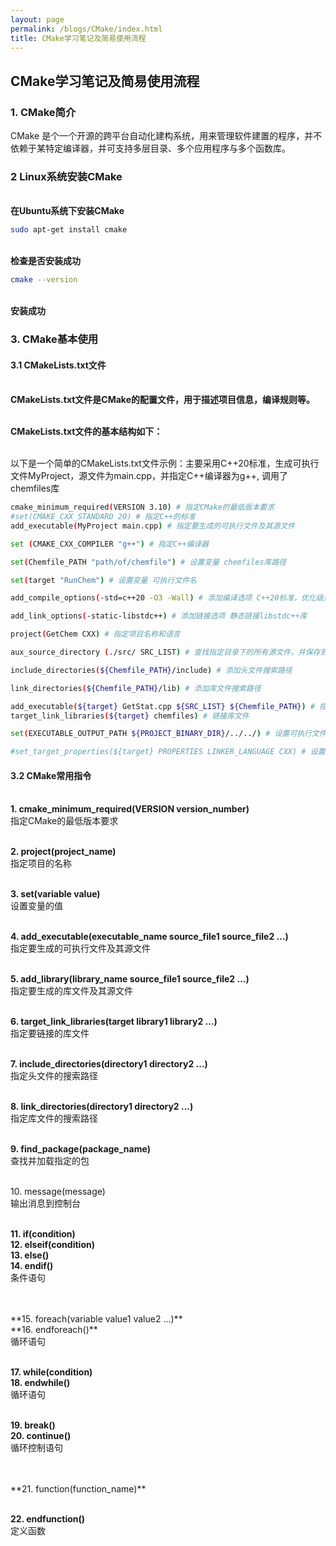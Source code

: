 ```yaml
---
layout: page
permalink: /blogs/CMake/index.html
title: CMake学习笔记及简易使用流程
---
```


## CMake学习笔记及简易使用流程

### 1. CMake简介

CMake 是个一个开源的跨平台自动化建构系统，用来管理软件建置的程序，并不依赖于某特定编译器，并可支持多层目录、多个应用程序与多个函数库。

### 2 Linux系统安装CMake

<br>**在Ubuntu系统下安装CMake**

```bash
sudo apt-get install cmake
```

<br>**检查是否安装成功**

```bash
cmake --version
```

<br>**安装成功**


### 3. CMake基本使用

#### 3.1 CMakeLists.txt文件

<br>**CMakeLists.txt文件是CMake的配置文件，用于描述项目信息，编译规则等。**



<br>**CMakeLists.txt文件的基本结构如下：**

<br> 以下是一个简单的CMakeLists.txt文件示例：主要采用C++20标准，生成可执行文件MyProject，源文件为main.cpp，并指定C++编译器为g++, 调用了chemfiles库

```bash
cmake_minimum_required(VERSION 3.10) # 指定CMake的最低版本要求
#set(CMAKE_CXX_STANDARD 20) # 指定C++的标准
add_executable(MyProject main.cpp) # 指定要生成的可执行文件及其源文件

set (CMAKE_CXX_COMPILER "g++") # 指定C++编译器

set(Chemfile_PATH "path/of/chemfile") # 设置变量 chemfiles库路径

set(target "RunChem") # 设置变量 可执行文件名

add_compile_options(-std=c++20 -O3 -Wall) # 添加编译选项 C++20标准，优化级别3，开启所有警告

add_link_options(-static-libstdc++) # 添加链接选项 静态链接libstdc++库

project(GetChem CXX) # 指定项目名称和语言

aux_source_directory (./src/ SRC_LIST) # 查找指定目录下的所有源文件，并保存到SRC_LIST变量中

include_directories(${Chemfile_PATH}/include) # 添加头文件搜索路径

link_directories(${Chemfile_PATH}/lib) # 添加库文件搜索路径

add_executable(${target} GetStat.cpp ${SRC_LIST} ${Chemfile_PATH}) # 指定要生成的可执行文件及其源文件
target_link_libraries(${target} chemfiles) # 链接库文件

set(EXECUTABLE_OUTPUT_PATH ${PROJECT_BINARY_DIR}/../../) # 设置可执行文件输出路径

#set_target_properties(${target} PROPERTIES LINKER_LANGUAGE CXX) # 设置链接语言为C++


```

#### 3.2 CMake常用指令

<br>**1. cmake_minimum_required(VERSION version_number)**
<br>指定CMake的最低版本要求

<br>**2. project(project_name)**
<br>指定项目的名称

<br>**3. set(variable value)**
<br>设置变量的值

<br>**4. add_executable(executable_name source_file1 source_file2 ...)**
<br>指定要生成的可执行文件及其源文件

<br>**5. add_library(library_name source_file1 source_file2 ...)**
<br>指定要生成的库文件及其源文件

<br>**6. target_link_libraries(target library1 library2 ...)**
<br>指定要链接的库文件

<br>**7. include_directories(directory1 directory2 ...)**
<br>指定头文件的搜索路径

<br>**8. link_directories(directory1 directory2 ...)**
<br>指定库文件的搜索路径

<br>**9. find_package(package_name)**
<br>查找并加载指定的包

<br>10. message(message)
<br>输出消息到控制台

<br>**11. if(condition)**
<br>**12. elseif(condition)**
<br>**13. else()**
<br>**14. endif()**
<br>条件语句

<br>
<br>**15. foreach(variable value1 value2 ...)**
<br>**16. endforeach()**
<br>循环语句
<br>

<br>**17. while(condition)**
<br>**18. endwhile()**
<br>循环语句
<br>

<br>**19. break()**
<br>**20. continue()**
<br>循环控制语句

<br>
<br>**21. function(function_name)**

<br>**22. endfunction()**
<br>定义函数
